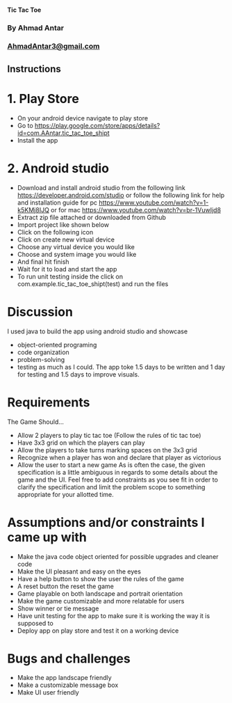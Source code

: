 #### Tic Tac Toe
### By Ahmad Antar
### AhmadAntar3@gmail.com

## Instructions
# 1.	Play Store
-	On your android device navigate to play store 
-	Go to https://play.google.com/store/apps/details?id=com.AAntar.tic_tac_toe_shipt
-	Install the app 
# 2.	Android studio 
-	Download and install android studio from the following link https://developer.android.com/studio or follow the following link for help and installation guide for pc https://www.youtube.com/watch?v=1-k5KMj8IJQ or for mac https://www.youtube.com/watch?v=br-1VuwIjd8
-	Extract zip file attached or downloaded from Github 
-	Import project like shown below
-	Click on the following icon 
-	Click on create new virtual device 
-	Choose any virtual device you would like 
-	Choose and system image you would like 
-	And final hit finish
-	Wait for it to load and start the app
-	To run unit testing inside the click on com.example.tic_tac_toe_shipt(test) and run the files

# Discussion
 I used java to build the app using android studio and showcase 
-	object-oriented programing
-	code organization
-	problem-solving
-	testing
as much as I could. The app toke 1.5 days to be written and 1 day for testing and 1.5 days to improve visuals.

# Requirements
The Game Should...
-	Allow 2 players to play tic tac toe (Follow the rules of tic tac toe)
-	Have 3x3 grid on which the players can play
-	Allow the players to take turns marking spaces on the 3x3 grid
-	Recognize when a player has won and declare that player as victorious
-	Allow the user to start a new game
As is often the case, the given specification is a little ambiguous in regards to some details about the game and the UI. Feel free to add constraints as you see fit in order to clarify the specification and limit the problem scope to something appropriate for your allotted time.

# Assumptions and/or constraints I came up with
-	Make the java code object oriented for possible upgrades and cleaner code 
-	Make the UI pleasant and easy on the eyes 
-	Have a help button to show the user the rules of the game 
-	A reset button the reset the game 
-	Game playable on both landscape and portrait orientation 
-	Make the game customizable and more relatable for users 
-	Show winner or tie message 
-	Have unit testing for the app to make sure it is working the way it is supposed to
-	Deploy app on play store and test it on a working device 

# Bugs and challenges
-	Make the app landscape friendly 
-	Make a customizable message box 
-	Make UI user friendly 

